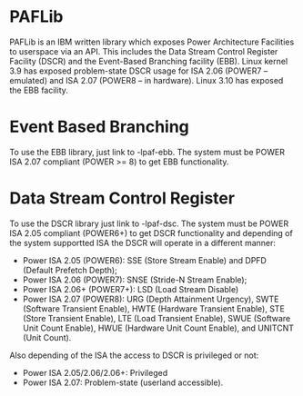 PAFLib
======

PAFLib is an IBM written library which exposes Power Architecture Facilities to
userspace via an API.  This includes the Data Stream Control Register Facility
(DSCR) and the Event-Based Branching facility (EBB).  Linux kernel 3.9 has
exposed problem-state DSCR usage for ISA 2.06 (POWER7 – emulated) and ISA 2.07
(POWER8 – in hardware).  Linux 3.10 has exposed the EBB facility.


Event Based Branching
=====================

To use the EBB library, just link to -lpaf-ebb.  The system must be POWER ISA
2.07 compliant (POWER >= 8) to get EBB functionality.


Data Stream Control Register
============================

To use the DSCR library just link to -lpaf-dsc. The system must be POWER ISA
2.05 compliant (POWER6+) to get DSCR functionality and depending of the system
supportted ISA the DSCR will operate in a different manner:

 * Power ISA 2.05 (POWER6): SSE (Store Stream Enable) and DPFD (Default Prefetch
   Depth);
 * Power ISA 2.06 (POWER7): SNSE (Stride-N Stream Enable);
 * Power ISA 2.06+ (POWER7+): LSD (Load Stream Disable)
 * Power ISA 2.07 (POWER8): URG (Depth Attainment Urgency), SWTE (Software
   Transient Enable), HWTE (Hardware Transient Enable), STE (Store Transient
   Enable), LTE (Load Transient Enable), SWUE (Software Unit Count Enable),
   HWUE (Hardware Unit Count Enable), and UNITCNT (Unit Count).

Also depending of the ISA the access to DSCR is privileged or not:

 * Power ISA 2.05/2.06/2.06+: Privileged
 * Power ISA 2.07: Problem-state (userland accessible).
